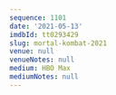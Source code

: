 ```yaml
---
sequence: 1101
date: '2021-05-13'
imdbId: tt0293429
slug: mortal-kombat-2021
venue: null
venueNotes: null
medium: HBO Max
mediumNotes: null
---
```


